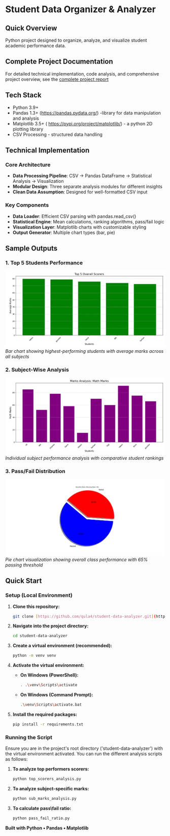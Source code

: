 # Student Data Organizer & Analyzer

## Quick Overview
Python project designed to organize, analyze, and visualize student academic performance data.


## Complete Project Documentation
For detailed technical implementation, code analysis, and comprehensive project overview, see the [complete project report](./student-data-analyzer.pdf)


## Tech Stack
* Python 3.9+
* Pandas 1.3+ (https://pandas.pydata.org/) -library for data manipulation and analysis
* Matplotlib 3.5+ ( https://pypi.org/project/matplotlib/) - a python 2D plotting library
* CSV Processing - structured data handling

## Technical Implementation
  
### Core Architecture
- **Data Processing Pipeline**: CSV → Pandas DataFrame → Statistical Analysis → Visualization
- **Modular Design**: Three separate analysis modules for different insights
- **Clean Data Assumption**: Designed for well-formatted CSV input

### Key Components
- **Data Loader**: Efficient CSV parsing with pandas.read_csv()
- **Statistical Engine**: Mean calculations, ranking algorithms, pass/fail logic
- **Visualization Layer**: Matplotlib charts with customizable styling
- **Output Generator**: Multiple chart types (bar, pie)


## Sample Outputs

### 1. Top 5 Students Performance
![Top Students Chart](./images/top_students.png)
*Bar chart showing highest-performing students with average marks across all subjects*

### 2. Subject-Wise Analysis  
![Math Analysis](./images/math_analysis.png)
*Individual subject performance analysis with comparative student rankings*

### 3. Pass/Fail Distribution
![Pass Fail Ratio](./images/pass_fail_pie.png)
*Pie chart visualization showing overall class performance with 65% passing threshold*



## Quick Start

### Setup (Local Environment)
1. **Clone this repository:**
    ```bash
    git clone [https://github.com/qula4/student-data-analyzer.git](https://github.com/qula4/student-data-analyzer.git)
    ```

2. **Navigate into the project directory:**
    ```bash
    cd student-data-analyzer
    ```
3. **Create a virtual environment (recommended):**
    ```bash
    python -m venv venv
    ```
4. **Activate the virtual environment:**
    * **On Windows (PowerShell):**
        ```bash
        . .\venv\Scripts\activate
        ```
    * **On Windows (Command Prompt):**
        ```bash
        .\venv\Scripts\activate.bat
        ```
5. **Install the required packages:**
    ```bash
    pip install -r requirements.txt
    ```

### Running the Script
  Ensure you are in the project's root directory ('student-data-analyzer') with the virtual environment activated.
You can run the different analysis scripts as follows:
1. **To analyze top performers scorers:**
    ```bash
    python top_scorers_analysis.py 
    ```
2. **To analyze subject-specific marks:**
     ```bash
    python sub_marks_analysis.py 
    ```
3. **To calculate pass\fail ratio:**
      ```bash
    python pass_fail_ratio.py 
    ```


**Built with Python • Pandas • Matplotlib**
